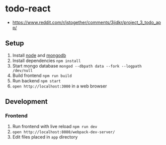 # todo-react

* https://www.reddit.com/r/jstogether/comments/3jidkr/project_3_todo_app/

## Setup

1. Install [node](https://nodejs.org) and [mongodb](https://www.mongodb.org)
2. Install dependencies `npm install`
3. Start mongo database `mongod --dbpath data --fork --logpath /dev/null`
4. Build frontend `npm run build`
5. Run backend `npm start`
6. `open http://localhost:3000` in a web browser

## Development

### Frontend

1. Run frontend with live reload `npm run dev`
2. `open http://localhost:8080/webpack-dev-server/`
3. Edit files placed in `app` directory
